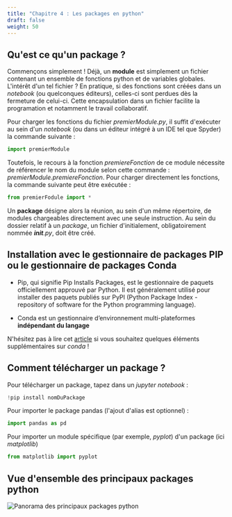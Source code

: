 ```yaml
---
title: "Chapitre 4 : Les packages en python"
draft: false
weight: 50
---
```


## Qu'est ce qu'un package ?

Commençons simplement ! Déjà, un **module** est simplement un fichier contenant un ensemble de fonctions python et de variables globales. L'intérêt d'un tel fichier ? En pratique, si des fonctions sont créées dans un *notebook* (ou quelconques éditeurs), celles-ci sont perdues dès la fermeture de celui-ci. Cette encapsulation dans un fichier facilite la programation et notamment le travail collaboratif.

Pour charger les fonctions du fichier *premierModule.py*, il suffit d'exécuter au sein d'un *notebook* (ou dans un éditeur intégré à un IDE tel que Spyder) la commande suivante :

```python
import premierModule
```

Toutefois, le recours à la fonction *premiereFonction* de ce module nécessite de référencer le nom du module selon cette commande : *premierModule.premiereFonction*. Pour charger directement les fonctions, la commande suivante peut être exécutée :

```python
from premierFodule import *
```

Un **package** désigne alors la réunion, au sein d'un même répertoire, de modules chargeables directement avec une seule instruction. Au sein du dossier relatif à un *package*, un fichier d'initialement, obligatoirement nommée *__init__.py*, doit être créé. 

## Installation avec le gestionnaire de packages PIP ou le gestionnaire de packages Conda

* Pip, qui signifie Pip Installs Packages, est le gestionnaire de paquets officiellement approuvé par Python. Il est généralement utilisé pour installer des paquets publiés sur PyPI (Python Package Index -repository of software for the Python programming language).

* Conda est un gestionnaire d’environnement multi-plateformes **indépendant du langage**

N'hésitez pas à lire cet [article](https://jakevdp.github.io/blog/2016/08/25/conda-myths-and-misconceptions/) si vous souhaitez quelques éléments supplémentaires sur *conda* !


## Comment télécharger un package ?

Pour télécharger un package, tapez dans un *jupyter notebook* :

```python
!pip install nomDuPackage
```

Pour importer le package pandas (l'ajout d'alias est optionnel) :

```python
import pandas as pd
```
Pour importer un module spécifique (par exemple, *pyplot*) d'un package (ici *matplotlib*)

```python
from matplotlib import pyplot
```

## Vue d'ensemble des principaux packages python

![Panorama des principaux packages python](/images/packagesPython.jpeg "packagesPython")


